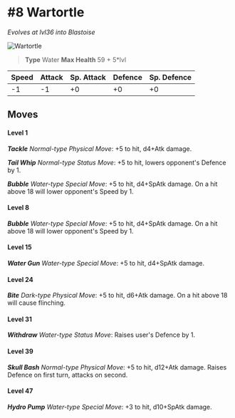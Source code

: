 # #8 Wartortle
*Evolves at lvl36 into Blastoise*

![Wartortle](https://img.pokemondb.net/sprites/home/normal/1x/wartortle.png)

> **Type** Water
> **Max Health** 59 + 5\*lvl

| Speed | Attack | Sp. Attack | Defence | Sp. Defence |
| ----- | ------ | ---------- | ------- | ----------- |
| -1 | -1 | +0 | +0 | +0 |

## Moves
#### Level 1

***Tackle** Normal-type Physical Move*: +5 to hit, d4+Atk damage. 

***Tail Whip** Normal-type Status Move*: +5 to hit, lowers opponent's Defence by 1.

***Bubble** Water-type Special Move*: +5 to hit, d4+SpAtk damage. On a hit above 18 will lower opponent's Speed by 1.
#### Level 8

***Bubble** Water-type Special Move*: +5 to hit, d4+SpAtk damage. On a hit above 18 will lower opponent's Speed by 1.
#### Level 15

***Water Gun** Water-type Special Move*: +5 to hit, d4+SpAtk damage. 
#### Level 24

***Bite** Dark-type Physical Move*: +5 to hit, d6+Atk damage. On a hit above 18 will cause flinching.
#### Level 31

***Withdraw** Water-type Status Move*: Raises user's Defence by 1.
#### Level 39

***Skull Bash** Normal-type Physical Move*: +5 to hit, d12+Atk damage. Raises Defence on first turn, attacks on second.
#### Level 47

***Hydro Pump** Water-type Special Move*: +3 to hit, d10+SpAtk damage. 

